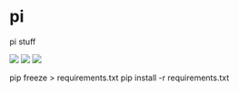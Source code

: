 # pi
pi stuff

[![](https://img.shields.io/badge/setupnotes-blue?style=for-the-badge)](testing)
[![](https://img.shields.io/badge/deepseek-white?style=for-the-badge)](testing)
[![](https://img.shields.io/badge/camera-green?style=for-the-badge)](testing)



pip freeze > requirements.txt
pip install -r requirements.txt
